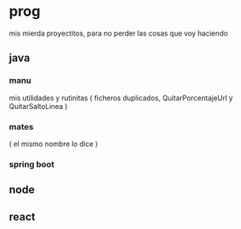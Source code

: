 # prog

mis mierda proyectitos, para no perder las cosas que voy haciendo


## java

### manu

mis utilidades y rutinitas ( ficheros duplicados, QuitarPorcentajeUrl y QuitarSaltoLinea )

### mates

( el mismo nombre lo dice )

### spring boot

## node

## react
